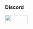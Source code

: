 ### Discord
 <img src="https://lanyard-istatus.vercel.app/user_status/:1175725280237731895" height="30" width="75">


